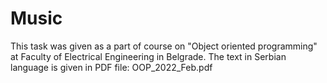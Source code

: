 # Music
This task was given as a part of course on "Object oriented programming" at Faculty of Electrical Engineering in Belgrade. The text in Serbian language is given in PDF file: OOP_2022_Feb.pdf 
